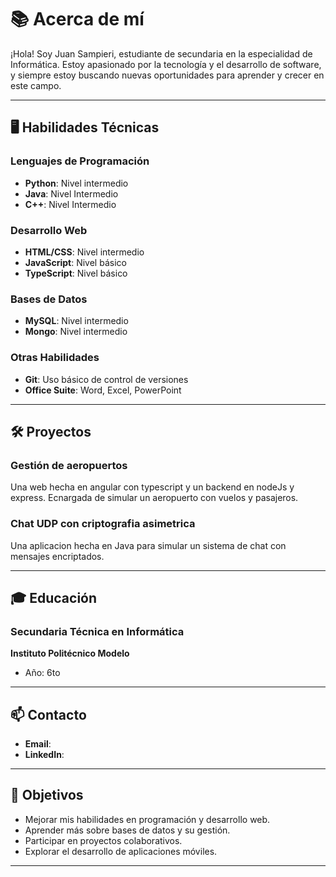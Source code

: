 # 📚 Acerca de mí

¡Hola! Soy Juan Sampieri, estudiante de secundaria en la especialidad de Informática. Estoy apasionado por la tecnología y el desarrollo de software, y siempre estoy buscando nuevas oportunidades para aprender y crecer en este campo.

---

## 🖥️ Habilidades Técnicas

### Lenguajes de Programación
- **Python**: Nivel intermedio
- **Java**: Nivel Intermedio
- **C++**: Nivel Intermedio

### Desarrollo Web
- **HTML/CSS**: Nivel intermedio
- **JavaScript**: Nivel básico
- **TypeScript**: Nivel básico

### Bases de Datos
- **MySQL**: Nivel intermedio
- **Mongo**: Nivel intermedio

### Otras Habilidades
- **Git**: Uso básico de control de versiones
- **Office Suite**: Word, Excel, PowerPoint

---

## 🛠️ Proyectos

### Gestión de aeropuertos
Una web hecha en angular con typescript y un backend en nodeJs y express. Ecnargada de simular un aeropuerto con vuelos y pasajeros.

### Chat UDP con criptografia asimetrica
Una aplicacion hecha en Java para simular un sistema de chat con mensajes encriptados.

---

## 🎓 Educación

### Secundaria Técnica en Informática
**Instituto Politécnico Modelo**
- Año: 6to

---

## 📫 Contacto

- **Email**: 
- **LinkedIn**: 

---

## 🚀 Objetivos

- Mejorar mis habilidades en programación y desarrollo web.
- Aprender más sobre bases de datos y su gestión.
- Participar en proyectos colaborativos.
- Explorar el desarrollo de aplicaciones móviles.

---
